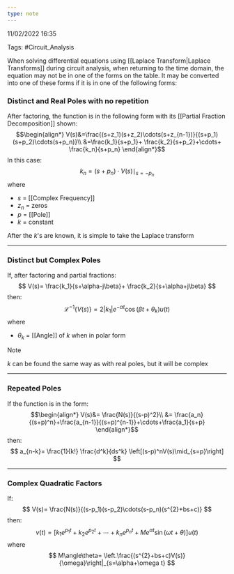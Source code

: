 ```yaml
---
type: note
---
```

11/02/2022 16:35

Tags: #Circuit_Analysis 

When solving differential equations using [[Laplace Transform|Laplace Transforms]] during circuit analysis, when returning to the time domain, the equation may not be in one of the forms on the table. It may be converted into one of these forms if it is in one of the following forms:


### Distinct and Real Poles with no repetition

After factoring, the function is in the following form with its [[Partial Fraction Decomposition]] shown:
$$\begin{align*}
V(s)&=\frac{(s+z_1)(s+z_2)\cdots(s+z_{n-1})}{(s+p_1)(s+p_2)\cdots(s+p_n)}\\
&=\frac{k_1}{s+p_1}+ \frac{k_2}{s+p_2}+\cdots+ \frac{k_n}{s+p_n}
\end{align*}$$
In this case:
$$
k_n=(s+p_n)\cdot V(s)\mid_{s=-p_n}
$$
where
- $s$ = [[Complex Frequency]]
- $z_n$ = zeros
- $p$ = [[Pole]]
- $k$ = constant

After the $k$'s are known, it is simple to take the Laplace transform

---

### Distinct but Complex Poles

If, after factoring and partial fractions:
$$
V(s)= \frac{k_1}{s+\alpha-j\beta}+ \frac{k_2}{s+\alpha+j\beta}
$$
then:
$$
\mathscr{L}^{-1}\{V(s)\}=2|k_1|e^{-\alpha t}\cos(\beta t+\theta_k)u(t)
$$
where
- $\theta_k$ = [[Angle]] of $k$ when in polar form

>[!note]
>$k$ can be found the same way as with real poles, but it will be complex

---

### Repeated Poles

If the function is in the form:
$$\begin{align*}
V(s)&= \frac{N(s)}{(s-p)^2}\\
&= \frac{a_n}{(s+p)^n}+\frac{a_{n-1}}{(s+p)^{n-1}}+\cdots+\frac{a_1}{s+p}
\end{align*}$$
then:
$$
a_{n-k}= \frac{1}{k!} \frac{d^k}{ds^k} \left[(s-p)^nV(s)\mid_{s=p}\right]
$$

---

### Complex Quadratic Factors
If:
$$
V(s)= \frac{N(s)}{(s-p_1)(s-p_2)\cdots(s-p_n)(s^{2}+bs+c)}
$$
then:
$$
v(t)=[k_1e^{p_1t}+k_2e^{p_2t}+\cdots+k_ne^{p_nt}+Me^{\alpha t}\sin(\omega t+\theta)]u(t)
$$
where
$$
M\angle\theta= \left.\frac{(s^{2}+bs+c)V(s)}{\omega}\right|_{s=\alpha+\omega t}
$$
